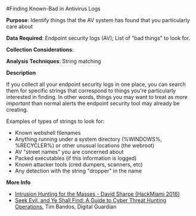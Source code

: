 #Finding Known-Bad in Antivirus Logs

**Purpose**: Identify things that the AV system has found that you particularly care about

**Data Required**: Endpoint security logs (AV); List of "bad things" to look for.

**Collection Considerations**: 

**Analysis Techniques**: String matching

**Description**

If you collect all your endpoint security logs in one place, you can search them for specific strings that correspond to things you're particularly interested in finding.  In other words, things you may want to treat as _more important_ than normal alerts the endpoint security tool may already be creating.  

Examples of types of strings to look for:

* Known webshell filenames
* Anything running under a system directory (%WINDOWS%, %RECYCLER%) or other unusual locations (the webroot)
* AV "street names" you are concerned about
* Packed executables (if this information is logged)
* Known attacker tools (cred dumpers, scanners, etc)
* Any detection with the string "dropper" in the name

**More Info**

* [Intrusion Hunting for the Masses - David Sharpe (HackMiami 2016)](https://www.youtube.com/watch?v=YLgycMCPo4c)
* [Seek Evil, and Ye Shall Find: A Guide to Cyber Threat Hunting Operations](https://digitalguardian.com/blog/seek-evil-and-ye-shall-find-guide-cyber-threat-hunting-operations), Tim Bandos, Digital Guardian


